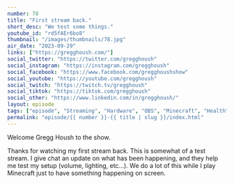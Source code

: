 ```yaml
---
number: 78
title: "First stream back."
short_desc: "We test some things."
youtube_id: "rd5fAEr6bo8"
thumbnail: "/images/thumbnails/78.jpg"
air_date: "2023-09-29"
links: ["https://gregghoush.com/"]
social_twitter: "https://twitter.com/gregghoush"
social_instagram: "https://instagram.com/gregghoush"
social_facebook: "https://www.facebook.com/gregghoushshow"
social_youtube: "https://youtube.com/gregghoush"
social_twitch: "https://twitch.tv/gregghoush"
social_tiktok: "https://tiktok.com/gregghoush"
social_other: "https://www.linkedin.com/in/gregghoush/"
layout: episode
tags: ["episode", "Streaming", "Hardware", "OBS", "Minecraft", "Health"]
permalink: "episode/{{ number }}-{{ title | slug }}/index.html"
---
```


Welcome Gregg Housh to the show.

Thanks for watching my first stream back. This is somewhat of a test stream. I give chat an update on what has been happening, and they help me test my setup (volume, lighting, etc...). We do a lot of this while I play Minecraft just to have something happening on screen.
